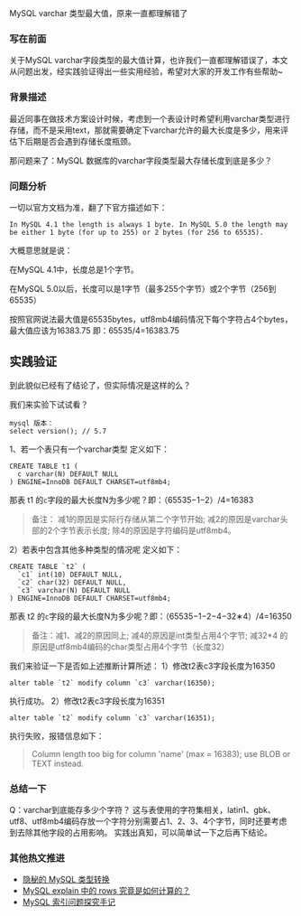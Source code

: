 MySQL varchar 类型最大值，原来一直都理解错了
### 写在前面
关于MySQL varchar字段类型的最大值计算，也许我们一直都理解错误了，本文从问题出发，经实践验证得出一些实用经验，希望对大家的开发工作有些帮助~

### 背景描述
最近同事在做技术方案设计时候，考虑到一个表设计时希望利用varchar类型进行存储，而不是采用text，那就需要确定下varchar允许的最大长度是多少，用来评估下后期是否会遇到存储长度瓶颈。

那问题来了：MySQL 数据库的varchar字段类型最大存储长度到底是多少？

### 问题分析
一切以官方文档为准，翻了下官方描述如下：
```
In MySQL 4.1 the length is always 1 byte. In MySQL 5.0 the length may be either 1 byte (for up to 255) or 2 bytes (for 256 to 65535).
```
大概意思就是说：

在MySQL 4.1中，长度总是1个字节。

在MySQL 5.0以后，长度可以是1字节（最多255个字节）或2个字节（256到65535）

按照官网说法最大值是65535bytes，utf8mb4编码情况下每个字符占4个bytes，最大值应该为16383.75
即：65535/4=16383.75
## 实践验证
到此貌似已经有了结论了，但实际情况是这样的么？

我们来实验下试试看？
```
mysql 版本：
select version(); // 5.7
```
1、若一个表只有一个varchar类型
定义如下：
```
CREATE TABLE t1 (
  c varchar(N) DEFAULT NULL
) ENGINE=InnoDB DEFAULT CHARSET=utf8mb4;
```
那表 t1 的`c`字段的最大长度N为多少呢？即：（65535−1−2）/4=16383
> 备注：
减1的原因是实际行存储从第二个字节开始;
减2的原因是varchar头部的2个字节表示长度;
除4的原因是字符编码是utf8mb4。

2）若表中包含其他多种类型的情况呢
定义如下：
```
CREATE TABLE `t2` (
  `c1` int(10) DEFAULT NULL,
  `c2` char(32) DEFAULT NULL,
  `c3` varchar(N) DEFAULT NULL
) ENGINE=InnoDB DEFAULT CHARSET=utf8mb4;
```
那表 t2 的`c`字段的最大长度N为多少呢？即：（65535−1−2−4−32∗4）/4=16350
> 备注：减1、减2的原因同上; 减4的原因是int类型占用4个字节; 减32*4 的原因是utf8mb4编码的char类型占用4个字节（长度32）

我们来验证一下是否如上述推断计算所述：
1）修改t2表c3字段长度为16350
```
alter table `t2` modify column `c3` varchar(16350);
```
执行成功。
2）修改t2表c3字段长度为16351
```
alter table `t2` modify column `c3` varchar(16351);
```
执行失败，报错信息如下：
> Column length too big for column 'name' (max = 16383); use BLOB or TEXT instead.

### 总结一下
Q：varchar到底能存多少个字符？
这与表使用的字符集相关，latin1、gbk、utf8、utf8mb4编码存放一个字符分别需要占1、2、3、4个字节，同时还要考虑到去除其他字段的占用影响。
实践出真知，可以简单试一下之后再下结论。
### 其他热文推进
* [隐秘的 MySQL 类型转换](https://xie.infoq.cn/article/8b0e0f71a8aa818d271625c85)
* [MySQL explain 中的 rows 究竟是如何计算的？](https://xie.infoq.cn/article/c028ea15eae7470a8d3e7a2bd)
* [MySQL 索引问题探究手记](https://xie.infoq.cn/article/714e462e9af596348975ab95a)

